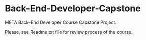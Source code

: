 # Back-End-Developer-Capstone
META Back-End Developer Course Capstone Project.

Please, see Readme.txt file for review process of the course.

